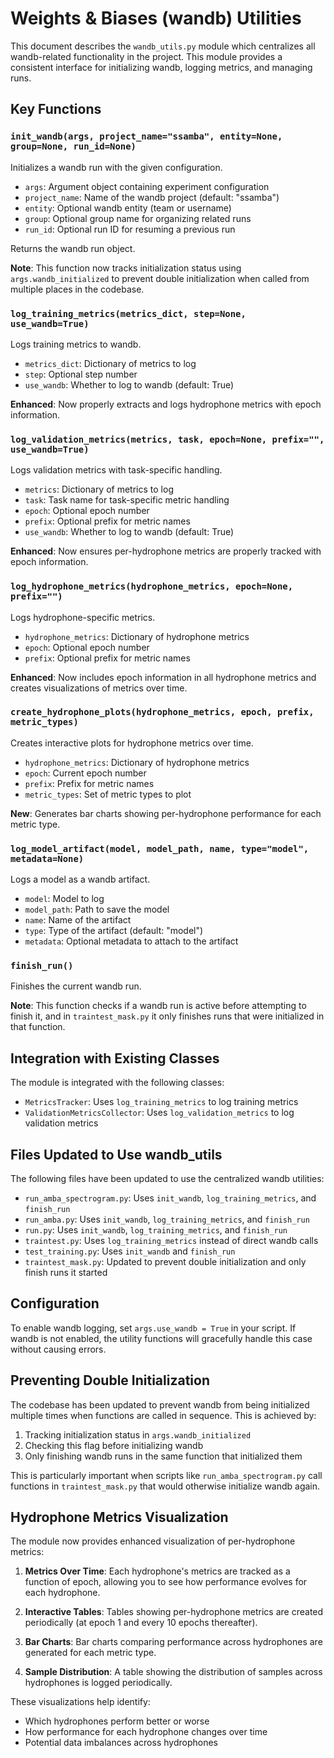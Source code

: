 # Weights & Biases (wandb) Utilities

This document describes the `wandb_utils.py` module which centralizes all wandb-related functionality in the project. This module provides a consistent interface for initializing wandb, logging metrics, and managing runs.

## Key Functions

### `init_wandb(args, project_name="ssamba", entity=None, group=None, run_id=None)`

Initializes a wandb run with the given configuration.

- `args`: Argument object containing experiment configuration
- `project_name`: Name of the wandb project (default: "ssamba")
- `entity`: Optional wandb entity (team or username)
- `group`: Optional group name for organizing related runs
- `run_id`: Optional run ID for resuming a previous run

Returns the wandb run object.

**Note**: This function now tracks initialization status using `args.wandb_initialized` to prevent double initialization when called from multiple places in the codebase.

### `log_training_metrics(metrics_dict, step=None, use_wandb=True)`

Logs training metrics to wandb.

- `metrics_dict`: Dictionary of metrics to log
- `step`: Optional step number
- `use_wandb`: Whether to log to wandb (default: True)

**Enhanced**: Now properly extracts and logs hydrophone metrics with epoch information.

### `log_validation_metrics(metrics, task, epoch=None, prefix="", use_wandb=True)`

Logs validation metrics with task-specific handling.

- `metrics`: Dictionary of metrics to log
- `task`: Task name for task-specific metric handling
- `epoch`: Optional epoch number
- `prefix`: Optional prefix for metric names
- `use_wandb`: Whether to log to wandb (default: True)

**Enhanced**: Now ensures per-hydrophone metrics are properly tracked with epoch information.

### `log_hydrophone_metrics(hydrophone_metrics, epoch=None, prefix="")`

Logs hydrophone-specific metrics.

- `hydrophone_metrics`: Dictionary of hydrophone metrics
- `epoch`: Optional epoch number
- `prefix`: Optional prefix for metric names

**Enhanced**: Now includes epoch information in all hydrophone metrics and creates visualizations of metrics over time.

### `create_hydrophone_plots(hydrophone_metrics, epoch, prefix, metric_types)`

Creates interactive plots for hydrophone metrics over time.

- `hydrophone_metrics`: Dictionary of hydrophone metrics
- `epoch`: Current epoch number
- `prefix`: Prefix for metric names
- `metric_types`: Set of metric types to plot

**New**: Generates bar charts showing per-hydrophone performance for each metric type.

### `log_model_artifact(model, model_path, name, type="model", metadata=None)`

Logs a model as a wandb artifact.

- `model`: Model to log
- `model_path`: Path to save the model
- `name`: Name of the artifact
- `type`: Type of the artifact (default: "model")
- `metadata`: Optional metadata to attach to the artifact

### `finish_run()`

Finishes the current wandb run.

**Note**: This function checks if a wandb run is active before attempting to finish it, and in `traintest_mask.py` it only finishes runs that were initialized in that function.

## Integration with Existing Classes

The module is integrated with the following classes:

- `MetricsTracker`: Uses `log_training_metrics` to log training metrics
- `ValidationMetricsCollector`: Uses `log_validation_metrics` to log validation metrics

## Files Updated to Use wandb_utils

The following files have been updated to use the centralized wandb utilities:

- `run_amba_spectrogram.py`: Uses `init_wandb`, `log_training_metrics`, and `finish_run`
- `run_amba.py`: Uses `init_wandb`, `log_training_metrics`, and `finish_run`
- `run.py`: Uses `init_wandb`, `log_training_metrics`, and `finish_run`
- `traintest.py`: Uses `log_training_metrics` instead of direct wandb calls
- `test_training.py`: Uses `init_wandb` and `finish_run`
- `traintest_mask.py`: Updated to prevent double initialization and only finish runs it started

## Configuration

To enable wandb logging, set `args.use_wandb = True` in your script. If wandb is not enabled, the utility functions will gracefully handle this case without causing errors.

## Preventing Double Initialization

The codebase has been updated to prevent wandb from being initialized multiple times when functions are called in sequence. This is achieved by:

1. Tracking initialization status in `args.wandb_initialized`
2. Checking this flag before initializing wandb
3. Only finishing wandb runs in the same function that initialized them

This is particularly important when scripts like `run_amba_spectrogram.py` call functions in `traintest_mask.py` that would otherwise initialize wandb again.

## Hydrophone Metrics Visualization

The module now provides enhanced visualization of per-hydrophone metrics:

1. **Metrics Over Time**: Each hydrophone's metrics are tracked as a function of epoch, allowing you to see how performance evolves for each hydrophone.

2. **Interactive Tables**: Tables showing per-hydrophone metrics are created periodically (at epoch 1 and every 10 epochs thereafter).

3. **Bar Charts**: Bar charts comparing performance across hydrophones are generated for each metric type.

4. **Sample Distribution**: A table showing the distribution of samples across hydrophones is logged periodically.

These visualizations help identify:
- Which hydrophones perform better or worse
- How performance for each hydrophone changes over time
- Potential data imbalances across hydrophones 
